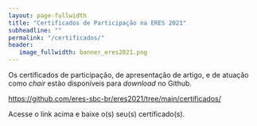 ```yaml
---
layout: page-fullwidth
title: "Certificados de Participação na ERES 2021"
subheadline: ""
permalink: "/certificados/"
header:
   image_fullwidth: banner_eres2021.png
---
```


<p> Os certificados de participação, de apresentação de artigo, e de atuação como <em>chair</em> estão disponíveis para <em>download</em> no Github.</p>

<p><a href="https://github.com/eres-sbc-br/eres2021/tree/main/certificados/" target="_blank">https://github.com/eres-sbc-br/eres2021/tree/main/certificados/</a></p>

<p>Acesse o link acima e baixe o(s) seu(s) certificado(s).</p>
